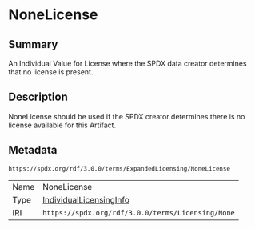 <!-- Automatically generated by spec-parser v2.3.0 on 2024-07-29T18:25:30.305944+00:00 -->
<!-- SPDX-License-Identifier: Community-Spec-1.0 -->

# NoneLicense

## Summary

An Individual Value for License where the SPDX data creator determines that no
license is present.


## Description

NoneLicense should be used if the SPDX creator determines there is no license
available for this Artifact.


## Metadata

`https://spdx.org/rdf/3.0.0/terms/ExpandedLicensing/NoneLicense`


| | |
|---|---|
| Name | NoneLicense |
| Type | [IndividualLicensingInfo](../Classes/IndividualLicensingInfo.md) |
| IRI | `https://spdx.org/rdf/3.0.0/terms/Licensing/None` |



